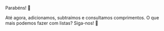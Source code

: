 Parabéns! :clap:

Até agora, adicionamos, subtraímos e consultamos comprimentos. O que mais podemos fazer com listas? Siga-nos! :muscle: